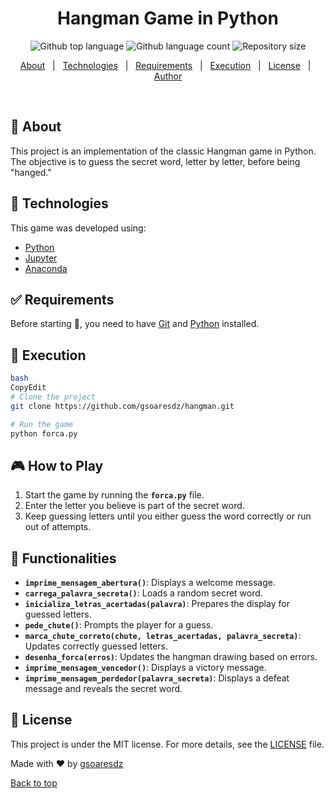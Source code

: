 <h1 align="center">Hangman Game in Python</h1>
<p align="center">
  <img alt="Github top language" src="https://img.shields.io/github/languages/top/gsoaresdz/hangman?color=56BEB8">
  <img alt="Github language count" src="https://img.shields.io/github/languages/count/gsoaresdz/hangman?color=56BEB8">
  <img alt="Repository size" src="https://img.shields.io/github/repo-size/gsoaresdz/hangman?color=56BEB8">
</p>
<p align="center">
  <a href="#dart-about">About</a> &#xa0; | &#xa0;
  <a href="#rocket-technologies">Technologies</a> &#xa0; | &#xa0;
  <a href="#white_check_mark-requirements">Requirements</a> &#xa0; | &#xa0;
  <a href="#checkered_flag-execution">Execution</a> &#xa0; | &#xa0;
  <a href="#memo-license">License</a> &#xa0; | &#xa0;
  <a href="https://github.com/gsoaresdz" target="_blank">Author</a>
</p>
<br>

## :dart: About

This project is an implementation of the classic Hangman game in Python. The objective is to guess the secret word, letter by letter, before being "hanged."

## :rocket: Technologies

This game was developed using:

- [Python](https://www.python.org/)
- [Jupyter](https://jupyter.org/)
- [Anaconda](https://www.anaconda.com/)

## :white_check_mark: Requirements

Before starting :checkered_flag:, you need to have [Git](https://git-scm.com/) and [Python](https://www.python.org/) installed.

## :checkered_flag: Execution

```bash
bash
CopyEdit
# Clone the project
git clone https://github.com/gsoaresdz/hangman.git

# Run the game
python forca.py

```

## **:video_game: How to Play**

1. Start the game by running the **`forca.py`** file.
2. Enter the letter you believe is part of the secret word.
3. Keep guessing letters until you either guess the word correctly or run out of attempts.

## **:memo: Functionalities**

- **`imprime_mensagem_abertura()`**: Displays a welcome message.
- **`carrega_palavra_secreta()`**: Loads a random secret word.
- **`inicializa_letras_acertadas(palavra)`**: Prepares the display for guessed letters.
- **`pede_chute()`**: Prompts the player for a guess.
- **`marca_chute_correto(chute, letras_acertadas, palavra_secreta)`**: Updates correctly guessed letters.
- **`desenha_forca(erros)`**: Updates the hangman drawing based on errors.
- **`imprime_mensagem_vencedor()`**: Displays a victory message.
- **`imprime_mensagem_perdedor(palavra_secreta)`**: Displays a defeat message and reveals the secret word.

## :memo: License

This project is under the MIT license. For more details, see the [LICENSE](LICENSE) file.

Made with :heart: by <a href="https://github.com/gsoaresdz" target="_blank">gsoaresdz</a>

<a href="#top">Back to top</a>
